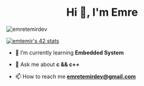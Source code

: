<h1 align="center">Hi 👋, I'm Emre</h1>

<p align="left"> <img src="https://komarev.com/ghpvc/?username=emretemirdev&label=Profile%20views&color=0e75b6&style=flat" alt="emretemirdev" /> </p>
<a href="https://github.com/Coday-meric/badge42"><img src="https://badge42.coday.fr/api/v2/clsjde1b0167001p434xkvb6s/stats?cursusId=21&coalitionId=366" alt="emtemir's 42 stats" /></a>
</a>



- 🌱 I’m currently learning **Embedded System**

- 💬 Ask me about **c && c++**

- 📫 How to reach me **emretemirdev@gmail.com**

